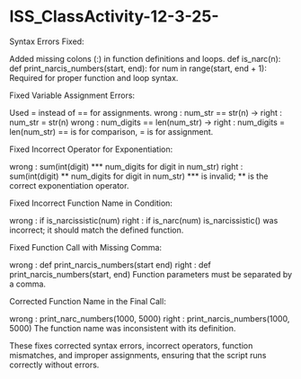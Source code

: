 # ISS_ClassActivity-12-3-25-

Syntax Errors Fixed:

Added missing colons (:) in function definitions and loops.
def is_narc(n):
def print_narcis_numbers(start, end):
for num in range(start, end + 1):
Required for proper function and loop syntax.

Fixed Variable Assignment Errors:

Used = instead of == for assignments.
wrong : num_str == str(n) → right : num_str = str(n)
wrong : num_digits == len(num_str) → right : num_digits = len(num_str)
== is for comparison, = is for assignment.

Fixed Incorrect Operator for Exponentiation:

wrong : sum(int(digit) *** num_digits for digit in num_str)
right : sum(int(digit) ** num_digits for digit in num_str)
*** is invalid; ** is the correct exponentiation operator.

Fixed Incorrect Function Name in Condition:

wrong : if is_narcissistic(num)
right : if is_narc(num)
is_narcissistic() was incorrect; it should match the defined function.

Fixed Function Call with Missing Comma:

wrong : def print_narcis_numbers(start end)
right : def print_narcis_numbers(start, end)
Function parameters must be separated by a comma.

Corrected Function Name in the Final Call:

wrong : print_narc_numbers(1000, 5000)
right : print_narcis_numbers(1000, 5000)
The function name was inconsistent with its definition.


These fixes corrected syntax errors, incorrect operators, function mismatches, and improper assignments, ensuring that the script runs correctly without errors.
